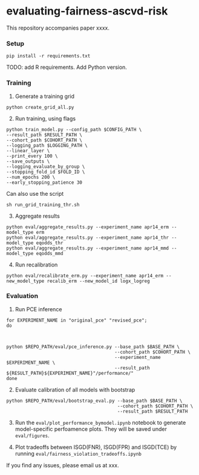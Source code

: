 # evaluating-fairness-ascvd-risk

This repository accompanies paper xxxx.

### Setup
```
pip install -r requirements.txt
```

TODO: add R requirements. Add Python version.

### Training
1. Generate a training grid
```
python create_grid_all.py
```

2. Run training, using flags
```
python train_model.py --config_path $CONFIG_PATH \
--result_path $RESULT_PATH \
--cohort_path $COHORT_PATH \
--logging_path $LOGGING_PATH \
--linear_layer \
--print_every 100 \
--save_outputs \
--logging_evaluate_by_group \
--stopping_fold_id $FOLD_ID \
--num_epochs 200 \
--early_stopping_patience 30   
```

Can also use the script

```
sh run_grid_training_thr.sh
```

3. Aggregate results
```
python eval/aggregate_results.py --experiment_name apr14_erm --model_type erm
python eval/aggregate_results.py --experiment_name apr14_thr --model_type eqodds_thr
python eval/aggregate_results.py --experiment_name apr14_mmd --model_type eqodds_mmd
```

4. Run recalibration
```
python eval/recalibrate_erm.py --experiment_name apr14_erm --new_model_type recalib_erm --new_model_id logx_logreg
```

### Evaluation
1. Run PCE inference
```
for EXPERIMENT_NAME in "original_pce" "revised_pce";
do



python $REPO_PATH/eval/pce_inference.py --base_path $BASE_PATH \
                                        --cohort_path $COHORT_PATH \
                                        --experiment_name $EXPERIMENT_NAME \
                                        --result_path ${RESULT_PATH}${EXPERIMENT_NAME}"/performance/"
done
```

2. Evaluate calibration of all models with bootstrap
```
python $REPO_PATH/eval/bootstrap_eval.py --base_path $BASE_PATH \
                                         --cohort_path $COHORT_PATH \
                                         --result_path $RESULT_PATH
```

3. Run the `eval/plot_performance_bymodel.ipynb` notebook to generate model-specific perfoamence plots. They will be saved under `eval/figures`.


5. Plot tradeoffs between ISGD(FNR), ISGD(FPR) and ISGD(TCE) by running `eval/fairness_violation_tradeoffs.ipynb`



If you find any issues, please email us at xxx.